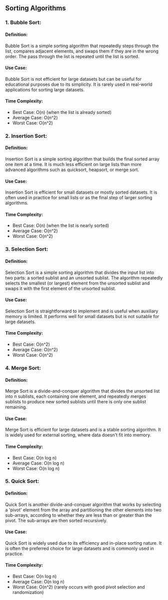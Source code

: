 ## Sorting Algorithms

### 1. Bubble Sort:

#### Definition:
Bubble Sort is a simple sorting algorithm that repeatedly steps through the list, compares adjacent elements, and swaps them if they are in the wrong order. The pass through the list is repeated until the list is sorted.

#### Use Case:
Bubble Sort is not efficient for large datasets but can be useful for educational purposes due to its simplicity. It is rarely used in real-world applications for sorting large datasets.

#### Time Complexity:
- Best Case: O(n) (when the list is already sorted)
- Average Case: O(n^2)
- Worst Case: O(n^2)

### 2. Insertion Sort:

#### Definition:
Insertion Sort is a simple sorting algorithm that builds the final sorted array one item at a time. It is much less efficient on large lists than more advanced algorithms such as quicksort, heapsort, or merge sort.

#### Use Case:
Insertion Sort is efficient for small datasets or mostly sorted datasets. It is often used in practice for small lists or as the final step of larger sorting algorithms.

#### Time Complexity:
- Best Case: O(n) (when the list is nearly sorted)
- Average Case: O(n^2)
- Worst Case: O(n^2)

### 3. Selection Sort:

#### Definition:
Selection Sort is a simple sorting algorithm that divides the input list into two parts: a sorted sublist and an unsorted sublist. The algorithm repeatedly selects the smallest (or largest) element from the unsorted sublist and swaps it with the first element of the unsorted sublist.

#### Use Case:
Selection Sort is straightforward to implement and is useful when auxiliary memory is limited. It performs well for small datasets but is not suitable for large datasets.

#### Time Complexity:
- Best Case: O(n^2)
- Average Case: O(n^2)
- Worst Case: O(n^2)

### 4. Merge Sort:

#### Definition:
Merge Sort is a divide-and-conquer algorithm that divides the unsorted list into n sublists, each containing one element, and repeatedly merges sublists to produce new sorted sublists until there is only one sublist remaining.

#### Use Case:
Merge Sort is efficient for large datasets and is a stable sorting algorithm. It is widely used for external sorting, where data doesn't fit into memory.

#### Time Complexity:
- Best Case: O(n log n)
- Average Case: O(n log n)
- Worst Case: O(n log n)

### 5. Quick Sort:

#### Definition:
Quick Sort is another divide-and-conquer algorithm that works by selecting a 'pivot' element from the array and partitioning the other elements into two sub-arrays, according to whether they are less than or greater than the pivot. The sub-arrays are then sorted recursively.

#### Use Case:
Quick Sort is widely used due to its efficiency and in-place sorting nature. It is often the preferred choice for large datasets and is commonly used in practice.

#### Time Complexity:
- Best Case: O(n log n)
- Average Case: O(n log n)
- Worst Case: O(n^2) (rarely occurs with good pivot selection and randomization)
